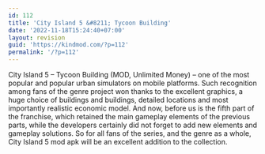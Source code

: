 ```yaml
---
id: 112
title: 'City Island 5 &#8211; Tycoon Building'
date: '2022-11-18T15:24:40+07:00'
layout: revision
guid: 'https://kindmod.com/?p=112'
permalink: '/?p=112'
---
```


City Island 5 – Tycoon Building (MOD, Unlimited Money) – one of the most popular and popular urban simulators on mobile platforms. Such recognition among fans of the genre project won thanks to the excellent graphics, a huge choice of buildings and buildings, detailed locations and most importantly realistic economic model. And now, before us is the fifth part of the franchise, which retained the main gameplay elements of the previous parts, while the developers certainly did not forget to add new elements and gameplay solutions. So for all fans of the series, and the genre as a whole, City Island 5 mod apk will be an excellent addition to the collection.